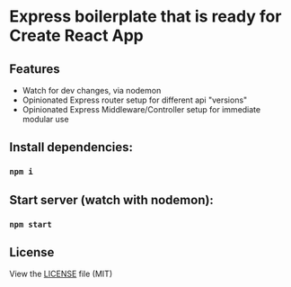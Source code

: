 # Express boilerplate that is ready for Create React App

## Features
- Watch for dev changes, via nodemon
- Opinionated Express router setup for different api "versions"
- Opinionated Express Middleware/Controller setup for immediate modular use

## Install dependencies:
### `npm i`

## Start server (watch with nodemon):
### `npm start`

## License
View the [LICENSE](https://github.com/tim-lai/swagger-demo-server/blob/master/LICENSE) file (MIT)  
